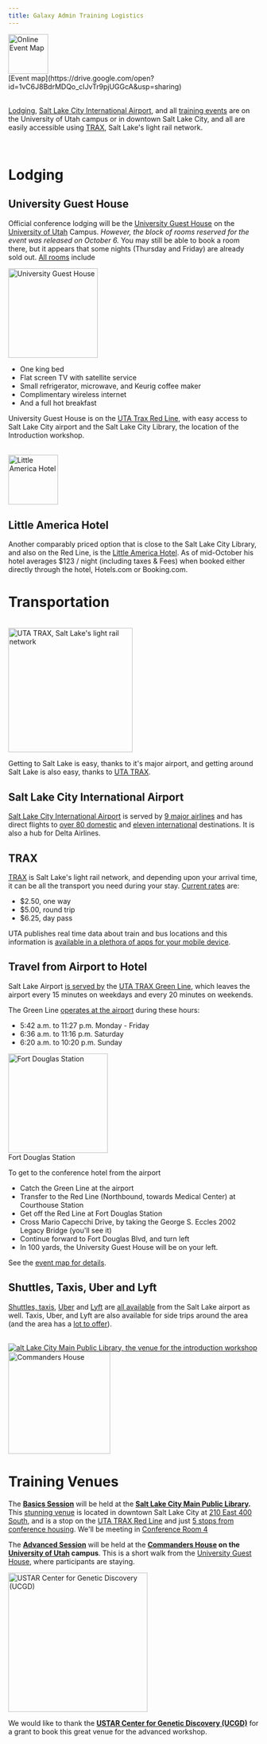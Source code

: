 ```yaml
---
title: Galaxy Admin Training Logistics
---
```


<slot name="events/admin-training2016/header" />

<div class='right'>

<slot name="events/admin-training2016/linkbox" />

</div>

<div class='left'>
<a href='https://drive.google.com/open?id=1vC6J8BdrMDQo_cIJvTr9pjUGGcA&usp=sharing'><img src="/src/events/admin-training2016/logistics/AdminTrainingEventMapThumb.png" alt="Online Event Map" width="80" /></a>
<div class='center'>[Event map](https://drive.google.com/open?id=1vC6J8BdrMDQo_cIJvTr9pjUGGcA&usp=sharing)
</div></div>
<br />

[Lodging](/src/events/admin-training2016/logistics/index.md#lodging), [Salt Lake City International Airport](/src/events/admin-training2016/logistics/index.md#salt-lake-city-international-airport), and all [training events](/src/events/admin-training2016/logistics/index.md#training-venues) are on the University of Utah campus or in downtown Salt Lake City, and all are easily accessible using [TRAX](/src/events/admin-training2016/logistics/index.md#trax), Salt Lake's light rail network.

<br />


# Lodging

## University Guest House

Official conference lodging will be the [University Guest House](http://www.universityguesthouse.com/University-Guest-House) on the [University of Utah](http://utah.edu/) Campus.  *However, the block of rooms reserved for the event was released on October 6.*  You may still be able to book a room there, but it appears that some nights (Thursday and Friday) are already sold out.  [All rooms](http://www.universityguesthouse.com/Single-King) include 

<div class='right'>
<a href='http://www.universityguesthouse.com/University-Guest-House'><img src="/src/events/admin-training2016/logistics/UniversityGuestHouse.jpg" alt="University Guest House" width="180" /></a>
</div>

* One king bed 
* Flat screen TV with satellite service
* Small refrigerator, microwave, and Keurig coffee maker
* Complimentary wireless internet
* And a full hot breakfast

University Guest House is on the [UTA Trax Red Line](https://www.rideuta.com/Rider-Tools/Schedules-and-Maps/703-Red-Line), with easy access to Salt Lake City airport and the Salt Lake City Library, the location of the Introduction workshop.

<div class='right'><br /><a href='http://saltlake.littleamerica.com/'><img src="/src/events/admin-training2016/logistics/LittleAmericaHotel.jpg" alt="Little America Hotel" height="100" /></a></div>

## Little America Hotel

Another comparably priced option that is close to the Salt Lake City Library, and also on the Red Line, is the [Little America Hotel](http://saltlake.littleamerica.com/).  As of mid-October his hotel averages $123 / night (including taxes & Fees) when booked either directly through the hotel, Hotels.com or Booking.com.

# Transportation

<div class='right'><br />
<a href='http://www.rideuta.com/'><img src="/src/events/admin-training2016/logistics/UTA_TRAX_Logo.png" alt="UTA TRAX, Salt Lake's light rail network" width="250" /></a>
</div>

Getting to Salt Lake is easy, thanks to it's major airport, and getting around Salt Lake is also easy, thanks to [UTA TRAX](http://www.rideuta.com/).


## Salt Lake City International Airport

[Salt Lake City International Airport](https://www.slcairport.com/) is served by [9 major airlines](https://www.slcairport.com/airlines-flights/) and has direct flights to [over 80 domestic](https://www.slcairport.com/assets/pdfDocuments/Flight-Schedule-Info/2016-09-Non-stop-flights.pdf) and [eleven international](https://www.slcairport.com/assets/pdfDocuments/Flight-Schedule-Info/International-Destinations-by-Airline-2016-09.pdf) destinations.  It is also a hub for Delta Airlines.

## TRAX

[TRAX](http://www.rideuta.com/) is Salt Lake's light rail network, and depending upon your arrival time, it can be all the transport you need during your stay.  [Current rates](http://www.rideuta.com/Fares-And-Passes/Current-Fares) are:

* $2.50, one way
* $5.00, round trip
* $6.25, day pass

UTA publishes real time data about train and bus locations and this information is [available in a plethora of apps for your mobile device](http://www.rideuta.com/Rider-Tools/App-Center).

## Travel from Airport to Hotel

Salt Lake Airport [is served by](https://www.slcairport.com/parking-and-transportation/public-transportation/) the [UTA TRAX Green Line](http://www.rideuta.com/mc/?page=Bus-BusHome-Route704), which leaves the airport every 15 minutes on weekdays and every 20 minutes on weekends. 

The Green Line [operates at the airport](https://www.slcairport.com/parking-and-transportation/public-transportation/) during these hours:

* 5:42 a.m. to 11:27 p.m. Monday - Friday 
* 6:36 a.m. to 11:16 p.m. Saturday
* 6:20 a.m. to 10:20 p.m. Sunday

<div class='right center'><a href='https://en.wikipedia.org/wiki/Red_Line_(TRAX)#/media/File:TRAX_Red_Line_to_Daybreak_at_Fort_Douglas_Station.jpg'><img src="/src/events/admin-training2016/logistics/TRAX_Red_Line_to_Daybreak_at_Fort_Douglas_Station.jpg" alt="Fort Douglas Station" width="200" /></a><br />
Fort Douglas Station
</div>

To get to the conference hotel from the airport
* Catch the Green Line at the airport
* Transfer to the Red Line (Northbound, towards Medical Center) at Courthouse Station
* Get off the Red Line at Fort Douglas Station
* Cross Mario Capecchi Drive, by taking the George S. Eccles 2002 Legacy Bridge (you'll see it)
* Continue forward to Fort Douglas Blvd, and turn left
* In 100 yards, the University Guest House will be on your left.

See the [event map for details](https://drive.google.com/open?id=1vC6J8BdrMDQo_cIJvTr9pjUGGcA&usp=sharing). 

## Shuttles, Taxis, Uber and Lyft

[Shuttles, taxis](https://www.slcairport.com/parking-and-transportation/ground-transportation/), [Uber](https://www.uber.com/cities/salt-lake-city/) and [Lyft](https://www.lyft.com/cities/salt-lake-city) are [all available](https://www.slcairport.com/parking-and-transportation/ground-transportation/) from the Salt Lake airport as well.  Taxis, Uber, and Lyft are also available for side trips around the area (and the area has a [lot to offer](http://www.visitsaltlake.com/)). 


<div class='right'><br />
<a href='http://www.slcpl.lib.ut.us/branches/view/Main+Library'><img src="/src/events/admin-training2016/logistics/SLCLibrary1.jpg" alt="alt Lake City Main Public Library, the venue for the introduction workshop"  /></a>
<br />
<a href='http://www.universityguesthouse.com/Commanders-House'><img src="/src/events/admin-training2016/CommandersHouse.jpg" alt="Commanders House" width="205" /></a>
</div>

# Training Venues

The **[Basics Session](/src/events/admin-training2016/logistics/BasicsSession/index.md)** will be held at the **[Salt Lake City Main Public Library](http://www.slcpl.lib.ut.us/branches/view/Main+Library).**  This [stunning venue](https://www.google.com/search?tbm=isch&q=salt+lake+city+library) is located in downtown Salt Lake City at [210 East 400 South](https://drive.google.com/open?id=1vC6J8BdrMDQo_cIJvTr9pjUGGcA&usp=sharing), and is a stop on the [UTA TRAX Red Line](https://www.rideuta.com/Rider-Tools/Schedules-and-Maps/703-Red-Line) and just [5 stops from conference housing](https://drive.google.com/open?id=1vC6J8BdrMDQo_cIJvTr9pjUGGcA&usp=sharing).  We'll be meeting in [Conference Room 4](http://www.slcpl.lib.ut.us/rooms/) 

The **[Advanced Session](/src/events/admin-training2016/logistics/AdvancedSession/index.md)** will be held at the **[Commanders House](http://www.universityguesthouse.com/Commanders-House) on the [University of Utah](http://utah.edu/) campus**.  This is a short walk from the [University Guest House](/src/events/admin-training2016/logistics/index.md#lodging), where participants are staying.

<div class='left'>
<a href='http://ucgd.genetics.utah.edu/'><img src="/src/images/logos/USTAR-UCGD-Logo.jpg" alt="USTAR Center for Genetic Discovery (UCGD)" width="280" /></a></div>

We would like to thank the **[USTAR Center for Genetic Discovery (UCGD)](http://ucgd.genetics.utah.edu/)** for a grant to book this great venue for the advanced workshop.

<slot name="events/admin-training2016/footer" />
